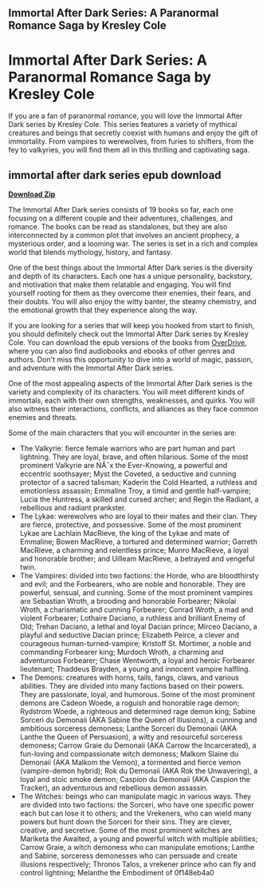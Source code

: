 ## Immortal After Dark Series: A Paranormal Romance Saga by Kresley Cole

  
# Immortal After Dark Series: A Paranormal Romance Saga by Kresley Cole
 
If you are a fan of paranormal romance, you will love the Immortal After Dark series by Kresley Cole. This series features a variety of mythical creatures and beings that secretly coexist with humans and enjoy the gift of immortality. From vampires to werewolves, from furies to shifters, from the fey to valkyries, you will find them all in this thrilling and captivating saga.
 
## immortal after dark series epub download


[**Download Zip**](https://www.google.com/url?q=https%3A%2F%2Ffancli.com%2F2tLEA8&sa=D&sntz=1&usg=AOvVaw39U5LjdrR_XCGRigXaoDEu)

 
The Immortal After Dark series consists of 19 books so far, each one focusing on a different couple and their adventures, challenges, and romance. The books can be read as standalones, but they are also interconnected by a common plot that involves an ancient prophecy, a mysterious order, and a looming war. The series is set in a rich and complex world that blends mythology, history, and fantasy.
 
One of the best things about the Immortal After Dark series is the diversity and depth of its characters. Each one has a unique personality, backstory, and motivation that make them relatable and engaging. You will find yourself rooting for them as they overcome their enemies, their fears, and their doubts. You will also enjoy the witty banter, the steamy chemistry, and the emotional growth that they experience along the way.
 
If you are looking for a series that will keep you hooked from start to finish, you should definitely check out the Immortal After Dark series by Kresley Cole. You can download the epub versions of the books from [OverDrive](https://www.overdrive.com/series/immortals-after-dark), where you can also find audiobooks and ebooks of other genres and authors. Don't miss this opportunity to dive into a world of magic, passion, and adventure with the Immortal After Dark series.

One of the most appealing aspects of the Immortal After Dark series is the variety and complexity of its characters. You will meet different kinds of immortals, each with their own strengths, weaknesses, and quirks. You will also witness their interactions, conflicts, and alliances as they face common enemies and threats.
 
Some of the main characters that you will encounter in the series are:
 
- The Valkyrie: fierce female warriors who are part human and part lightning. They are loyal, brave, and often hilarious. Some of the most prominent Valkyrie are NÃ¯x the Ever-Knowing, a powerful and eccentric soothsayer; Myst the Coveted, a seductive and cunning protector of a sacred talisman; Kaderin the Cold Hearted, a ruthless and emotionless assassin; Emmaline Troy, a timid and gentle half-vampire; Lucia the Huntress, a skilled and cursed archer; and Regin the Radiant, a rebellious and radiant prankster.
- The Lykae: werewolves who are loyal to their mates and their clan. They are fierce, protective, and possessive. Some of the most prominent Lykae are Lachlain MacRieve, the king of the Lykae and mate of Emmaline; Bowen MacRieve, a tortured and determined warrior; Garreth MacRieve, a charming and relentless prince; Munro MacRieve, a loyal and honorable brother; and Uilleam MacRieve, a betrayed and vengeful twin.
- The Vampires: divided into two factions: the Horde, who are bloodthirsty and evil; and the Forbearers, who are noble and honorable. They are powerful, sensual, and cunning. Some of the most prominent vampires are Sebastian Wroth, a brooding and honorable Forbearer; Nikolai Wroth, a charismatic and cunning Forbearer; Conrad Wroth, a mad and violent Forbearer; Lothaire Daciano, a ruthless and brilliant Enemy of Old; Trehan Daciano, a lethal and loyal Dacian prince; Mirceo Daciano, a playful and seductive Dacian prince; Elizabeth Peirce, a clever and courageous human-turned-vampire; Kristoff St. Mortimer, a noble and commanding Forbearer king; Murdoch Wroth, a charming and adventurous Forbearer; Chase Wentworth, a loyal and heroic Forbearer lieutenant; Thaddeus Brayden, a young and innocent vampire halfling.
- The Demons: creatures with horns, tails, fangs, claws, and various abilities. They are divided into many factions based on their powers. They are passionate, loyal, and humorous. Some of the most prominent demons are Cadeon Woede, a roguish and honorable rage demon; Rydstrom Woede, a righteous and determined rage demon king; Sabine Sorceri du Demonaii (AKA Sabine the Queen of Illusions), a cunning and ambitious sorceress demoness; Lanthe Sorceri du Demonaii (AKA Lanthe the Queen of Persuasion), a witty and resourceful sorceress demoness; Carrow Graie du Demonaii (AKA Carrow the Incarcerated), a fun-loving and compassionate witch demoness; Malkom Slaine du Demonaii (AKA Malkom the Vemon), a tormented and fierce vemon (vampire-demon hybrid); Rok du Demonaii (AKA Rok the Unwavering), a loyal and stoic smoke demon; Caspion du Demonaii (AKA Caspion the Tracker), an adventurous and rebellious demon assassin.
- The Witches: beings who can manipulate magic in various ways. They are divided into two factions: the Sorceri, who have one specific power each but can lose it to others; and the Vrekeners,
who can wield many powers but hunt down the Sorceri for their sins. They are clever,
creative,
and secretive. Some of the most prominent witches are Mariketa
the Awaited,
a young
and powerful witch with multiple abilities;
Carrow Graie,
a witch demoness who can manipulate emotions;
Lanthe
and Sabine,
sorceress demonesses who can persuade
and create illusions respectively;
Thronos Talos,
a vrekener prince who can fly
and control lightning;
Melanthe
the Embodiment of 0f148eb4a0
